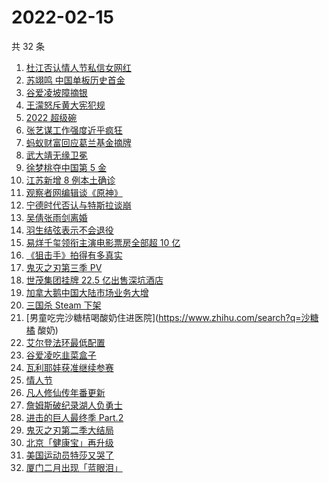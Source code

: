 # 2022-02-15

共 32 条

<!-- BEGIN ZHIHUSEARCH -->
<!-- 最后更新时间 Tue Feb 15 2022 19:09:24 GMT+0800 (China Standard Time) -->
1. [杜江否认情人节私信女网红](https://www.zhihu.com/search?q=杜江)
1. [苏翊鸣 中国单板历史首金](https://www.zhihu.com/search?q=苏翊鸣)
1. [谷爱凌坡障摘银](https://www.zhihu.com/search?q=谷爱凌)
1. [王濛怒斥黄大宪犯规](https://www.zhihu.com/search?q=王濛怒斥黄大宪)
1. [2022 超级碗](https://www.zhihu.com/search?q=超级碗)
1. [张艺谋工作强度近乎疯狂](https://www.zhihu.com/search?q=张艺谋工作强度)
1. [蚂蚁财富回应葛兰基金摘牌](https://www.zhihu.com/search?q=葛兰基金被摘牌)
1. [武大靖无缘卫冕](https://www.zhihu.com/search?q=武大靖)
1. [徐梦桃夺中国第 5 金](https://www.zhihu.com/search?q=徐梦桃)
1. [江苏新增 8 例本土确诊](https://www.zhihu.com/search?q=江苏疫情)
1. [观察者网编辑谈《原神》](https://www.zhihu.com/search?q=原神)
1. [宁德时代否认与特斯拉谈崩](https://www.zhihu.com/search?q=宁德时代)
1. [吴倩张雨剑离婚](https://www.zhihu.com/search?q=吴倩张雨剑离婚)
1. [羽生结弦表示不会退役](https://www.zhihu.com/search?q=羽生结弦)
1. [易烊千玺领衔主演电影票房全部超 10 亿](https://www.zhihu.com/search?q=易烊千玺)
1. [《狙击手》拍得有多真实](https://www.zhihu.com/search?q=狙击手)
1. [鬼灭之刃第三季 PV](https://www.zhihu.com/search?q=鬼灭之刃)
1. [世茂集团挂牌 22.5 亿出售深坑酒店](https://www.zhihu.com/search?q=世茂集团)
1. [加拿大鹅中国大陆市场业务大增](https://www.zhihu.com/search?q=加拿大鹅)
1. [三国杀 Steam 下架](https://www.zhihu.com/search?q=三国杀)
1. [男童吃完沙糖桔喝酸奶住进医院](https://www.zhihu.com/search?q=沙糖橘 酸奶)
1. [艾尔登法环最低配置](https://www.zhihu.com/search?q=艾尔登法环)
1. [谷爱凌吃韭菜盒子](https://www.zhihu.com/search?q=谷爱凌)
1. [瓦利耶娃获准继续参赛](https://www.zhihu.com/search?q=瓦利耶娃)
1. [情人节](https://www.zhihu.com/search?q=情人节)
1. [凡人修仙传年番更新](https://www.zhihu.com/search?q=凡人修仙传)
1. [詹姆斯破纪录湖人负勇士](https://www.zhihu.com/search?q=湖人)
1. [进击的巨人最终季 Part.2](https://www.zhihu.com/search?q=进击的巨人)
1. [鬼灭之刃第二季大结局](https://www.zhihu.com/search?q=鬼灭之刃)
1. [北京「健康宝」再升级](https://www.zhihu.com/search?q=北京健康宝)
1. [美国运动员特莎又哭了](https://www.zhihu.com/search?q=美国运动员特莎)
1. [厦门二月出现「蓝眼泪」](https://www.zhihu.com/search?q=厦门蓝眼泪)
<!-- END ZHIHUSEARCH -->
